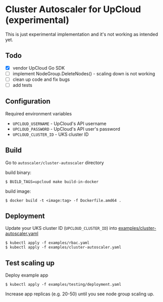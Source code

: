 # Cluster Autoscaler for UpCloud (experimental)

This is just experimental implementation and it's not working as intended yet.

## Todo
- [x] vendor UpCloud Go SDK
- [ ] implement NodeGroup.DeleteNodes() - scaling down is not working
- [ ] clean up code and fix bugs
- [ ] add tests

## Configuration
Required environment variables
- `UPCLOUD_USERNAME` - UpCloud's API username
- `UPCLOUD_PASSWORD` - UpCloud's API user's password
- `UPCLOUD_CLUSTER_ID` - UKS cluster ID

## Build
Go to `autoscaler/cluster-autoscaler` directory  

build binary:
```shell
$ BUILD_TAGS=upcloud make build-in-docker
```

build image:
```shell
$ docker build -t <image:tag> -f Dockerfile.amd64 .
```

## Deployment
Update your UKS cluster ID (`UPCLOUD_CLUSTER_ID`) into [examples/cluster-autoscaler.yaml](./examples/cluster-autoscaler.yaml)

```shell
$ kubectl apply -f examples/rbac.yaml
$ kubectl apply -f examples/cluster-autoscaler.yaml
```

## Test scaling up

Deploy example app
```shell
$ kubectl apply -f examples/testing/deployment.yaml
```
Increase app replicas (e.g. 20-50) until you see node group scaling up.